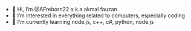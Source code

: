 - 👋 Hi, I’m @AFreborn22 a.k.a akmal fauzan
- 👀 I’m interested in everything related to computers, especially coding
- 🌱 I’m currently learning node.js, c++, c#, python, node.js

<!---
AFreborn22/AFreborn22 is a ✨ special ✨ repository because its `README.md` (this file) appears on your GitHub profile.
You can click the Preview link to take a look at your changes.
--->
